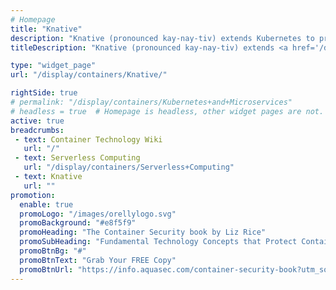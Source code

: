```yaml
---
# Homepage
title: "Knative"
description: "Knative (pronounced kay-nay-tiv) extends Kubernetes to provide a set of middleware components that are essential to build modern, source-centric, and container-based applications that can run anywhere: on premises, in the cloud, or even in a third-party data center. This page gathers resources about the basics of Knative, including tutorials and official documentation."
titleDescription: "Knative (pronounced kay-nay-tiv) extends <a href='/display/containers/Kubernetes+Helm+101'>Kubernetes </a> to provide a set of middleware components that are essential to build modern, source-centric, and container-based applications that can run anywhere: on premises, in the cloud, or even in a third-party data center. This page gathers resources about the basics of Knative, including tutorials and official documentation." 

type: "widget_page"
url: "/display/containers/Knative/" 

rightSide: true 
# permalink: "/display/containers/Kubernetes+and+Microservices"
# headless = true  # Homepage is headless, other widget pages are not.
active: true
breadcrumbs:
 - text: Container Technology Wiki
   url: "/"
 - text: Serverless Computing
   url: "/display/containers/Serverless+Computing"
 - text: Knative
   url: ""
promotion:
  enable: true
  promoLogo: "/images/orellylogo.svg"
  promoBackground: "#e8f5f9"
  promoHeading: "The Container Security book by Liz Rice"
  promoSubHeading: "Fundamental Technology Concepts that Protect Containerized Applications"
  promoBtnBg: "#"
  promoBtnText: "Grab Your FREE Copy"
  promoBtnUrl: "https://info.aquasec.com/container-security-book?utm_source=wiki"
---
```


